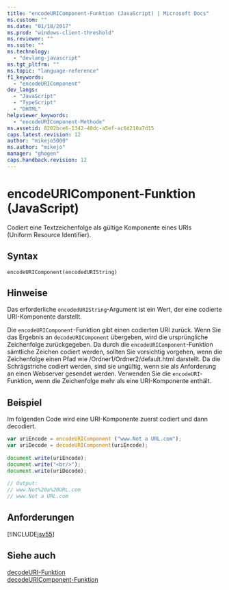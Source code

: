 ```yaml
---
title: "encodeURIComponent-Funktion (JavaScript) | Microsoft Docs"
ms.custom: ""
ms.date: "01/18/2017"
ms.prod: "windows-client-threshold"
ms.reviewer: ""
ms.suite: ""
ms.technology: 
  - "devlang-javascript"
ms.tgt_pltfrm: ""
ms.topic: "language-reference"
f1_keywords: 
  - "encodeURIComponent"
dev_langs: 
  - "JavaScript"
  - "TypeScript"
  - "DHTML"
helpviewer_keywords: 
  - "encodeURIComponent-Methode"
ms.assetid: 8202bce6-1342-40dc-a5ef-ac6d210a7d15
caps.latest.revision: 12
author: "mikejo5000"
ms.author: "mikejo"
manager: "ghogen"
caps.handback.revision: 12
---
```

# encodeURIComponent-Funktion (JavaScript)
Codiert eine Textzeichenfolge als gültige Komponente eines URIs \(Uniform Resource Identifier\).  
  
## Syntax  
  
```  
encodeURIComponent(encodedURIString)  
```  
  
## Hinweise  
 Das erforderliche `encodedURIString`\-Argument ist ein Wert, der eine codierte URI\-Komponente darstellt.  
  
 Die `encodeURIComponent`\-Funktion gibt einen codierten URI zurück.  Wenn Sie das Ergebnis an `decodeURIComponent` übergeben, wird die ursprüngliche Zeichenfolge zurückgegeben.  Da durch die `encodeURIComponent`\-Funktion sämtliche Zeichen codiert werden, sollten Sie vorsichtig vorgehen, wenn die Zeichenfolge einen Pfad wie \/Ordner1\/Ordner2\/default.html darstellt.  Da die Schrägstriche codiert werden, sind sie ungültig, wenn sie als Anforderung an einen Webserver gesendet werden.  Verwenden Sie die `encodeURI`\-Funktion, wenn die Zeichenfolge mehr als eine URI\-Komponente enthält.  
  
## Beispiel  
 Im folgenden Code wird eine URI\-Komponente zuerst codiert und dann decodiert.  
  
```javascript  
var uriEncode = encodeURIComponent ("www.Not a URL.com");  
var uriDecode = decodeURIComponent(uriEncode);  
  
document.write(uriEncode);  
document.write("<br/>");  
document.write(uriDecode);  
  
// Output:  
// www.Not%20a%20URL.com  
// www.Not a URL.com  
```  
  
## Anforderungen  
 [!INCLUDE[jsv55](../../includes/jsv55-md.md)]  
  
## Siehe auch  
 [decodeURI\-Funktion](../../javascript/reference/decodeuri-function-javascript.md)   
 [decodeURIComponent\-Funktion](../../javascript/reference/decodeuricomponent-function-javascript.md)